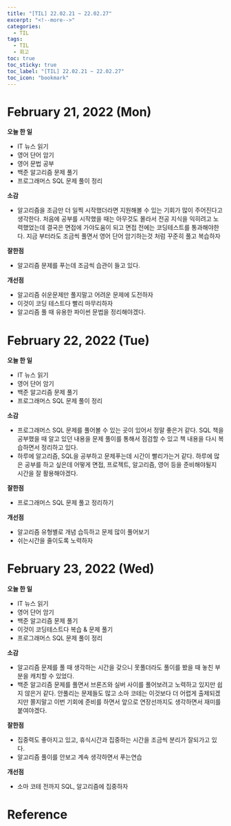 ```yaml
---
title: "[TIL] 22.02.21 ~ 22.02.27"
excerpt: "<!--more-->"
categories:
  - TIL
tags:
  - TIL
  - 회고
toc: true
toc_sticky: true
toc_label: "[TIL] 22.02.21 ~ 22.02.27"
toc_icon: "bookmark"
---
```


# February 21, 2022 (Mon)

**오늘 한 일**
- IT 뉴스 읽기
- 영어 단어 암기
- 영어 문법 공부
- 백준 알고리즘 문제 풀기
- 프로그래머스 SQL 문제 풀이 정리

**소감**
- 알고리즘을 조금만 더 일찍 시작했더라면 지원해볼 수 있는 기회가 많이 주어진다고 생각한다.
처음에 공부를 시작했을 때는 아무것도 몰라서 전공 지식을 익히려고 노력했었는데 결국은 면접에 가야도움이 되고 면접 전에는 코딩테스트를 통과해야한다. 지금 부터라도 조금씩 풀면서 영어 단어 암기하는것 처럼 꾸준히 풀고 복습하자

**잘한점**
- 알고리즘 문제를 푸는데 조금씩 습관이 들고 있다.

**개선점**
- 알고리즘 쉬운문제만 풀지말고 어려운 문제에 도전하자
- 이것이 코딩 테스트다 빨리 마무리하자
- 알고리즘 풀 때 유용한 파이썬 문법을 정리해야겠다.

# February 22, 2022 (Tue)

**오늘 한 일**
- IT 뉴스 읽기
- 영어 단어 암기
- 백준 알고리즘 문제 풀기
- 프로그래머스 SQL 문제 풀이 정리

**소감**
- 프로그래머스 SQL 문제를 풀어볼 수 있는 곳이 있어서 정말 좋은거 같다. SQL 책을 공부했을 때 알고 있던 내용을 문제 풀이를 통해서 점검할 수 있고 책 내용을 다시 복습하면서 정리하고 있다.
- 하루에 알고리즘, SQL을 공부하고 문제푸는데 시간이 빨리가는거 같다. 하루에 많은 공부를 하고 싶은데 어떻게 면접, 프로젝트, 알고리즘, 영어 등을 준비해야될지 시간을 잘 활용해야겠다.

**잘한점**
- 프로그래머스 SQL 문제 풀고 정리하기

**개선점**
- 알고리즘 유형별로 개념 습득하고 문제 많이 풀어보기
- 쉬는시간을 줄이도록 노력하자

# February 23, 2022 (Wed)

**오늘 한 일**
- IT 뉴스 읽기
- 영어 단어 암기
- 백준 알고리즘 문제 풀기
- 이것이 코딩테스트다 복습 & 문제 풀기
- 프로그래머스 SQL 문제 풀이 정리

**소감**
- 알고리즘 문제를 풀 때 생각하는 시간을 갖으니 못풀더라도 풀이를 봤을 때 놓친 부분을 캐치할 수 있었다.
- 백준 알고리즘 문제를 풀면서 브론즈와 실버 사이를 풀어보려고 노력하고 있지만 쉽지 않은거 같다. 안풀리는 문제들도 많고 소마 코테는 이것보다 더 어렵게 출제되겠지만 쫄지말고 이번 기회에 준비를 하면서 앞으로 연장선까지도 생각하면서 재미를 붙여야겠다.

**잘한점**
- 집중력도 좋아지고 있고, 휴식시간과 집중하는 시간을 조금씩 분리가 잘되가고 있다.
- 알고리즘 풀이를 안보고 계속 생각하면서 푸는연습

**개선점**
- 소마 코테 전까지 SQL, 알고리즘에 집중하자

# Reference